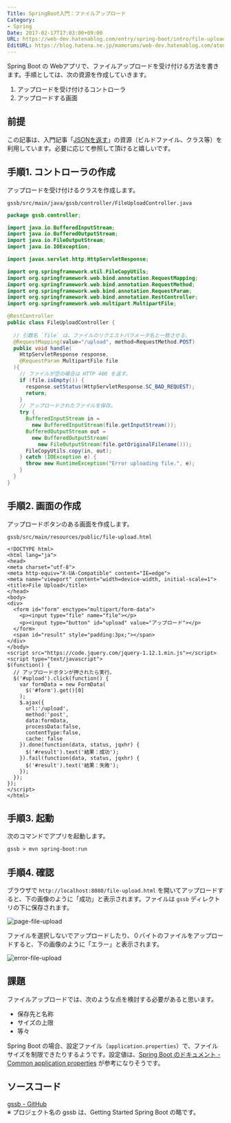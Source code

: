 ```yaml
---
Title: SpringBoot入門：ファイルアップロード
Category:
- Spring
Date: 2017-02-17T17:03:00+09:00
URL: https://web-dev.hatenablog.com/entry/spring-boot/intro/file-upload
EditURL: https://blog.hatena.ne.jp/mamorums/web-dev.hatenablog.com/atom/entry/10328749687179111360
---
```


Spring Boot の Webアプリで、ファイルアップロードを受け付ける方法を書きます。手順としては、次の資源を作成していきます。

1. アップロードを受け付けるコントローラ
2. アップロードする画面


## 前提
この記事は、入門記事「[JSONを返す](/entry/spring-boot/intro/response-json)」の資源（ビルドファイル、クラス等）を利用しています。必要に応じて参照して頂けると嬉しいです。


## 手順1. コントローラの作成
アップロードを受け付けるクラスを作成します。

`gssb/src/main/java/gssb/controller/FileUploadController.java`

```java
package gssb.controller;

import java.io.BufferedInputStream;
import java.io.BufferedOutputStream;
import java.io.FileOutputStream;
import java.io.IOException;

import javax.servlet.http.HttpServletResponse;

import org.springframework.util.FileCopyUtils;
import org.springframework.web.bind.annotation.RequestMapping;
import org.springframework.web.bind.annotation.RequestMethod;
import org.springframework.web.bind.annotation.RequestParam;
import org.springframework.web.bind.annotation.RestController;
import org.springframework.web.multipart.MultipartFile;

@RestController
public class FileUploadController {
    
  // 引数名 `file` は、ファイルのリクエストパラメータ名と一致させる。
  @RequestMapping(value="/upload", method=RequestMethod.POST)
  public void handle(
    HttpServletResponse response,
    @RequestParam MultipartFile file
  ){
    // ファイルが空の場合は HTTP 400 を返す。
    if (file.isEmpty()) {
      response.setStatus(HttpServletResponse.SC_BAD_REQUEST);
      return;
    }
    // アップロードされたファイルを保存。
    try {
      BufferedInputStream in =
        new BufferedInputStream(file.getInputStream());
      BufferedOutputStream out =
        new BufferedOutputStream(
          new FileOutputStream(file.getOriginalFilename()));
      FileCopyUtils.copy(in, out);
    } catch (IOException e) {
      throw new RuntimeException("Error uploading file.", e);
    }
  }
}
```


## 手順2. 画面の作成
アップロードボタンのある画面を作成します。

`gssb/src/main/resources/public/file-upload.html`

```
<!DOCTYPE html>
<html lang="ja">
<head>
<meta charset="utf-8">
<meta http-equiv="X-UA-Compatible" content="IE=edge">
<meta name="viewport" content="width=device-width, initial-scale=1">
<title>File Upload</title>
</head>
<body>
<div>
  <form id="form" enctype="multipart/form-data">
    <p><input type="file" name="file"></p>
    <p><input type="button" id="upload" value="アップロード"></p>
  </form>
  <span id="result" style="padding:3px;"></span>
</div>
</body>
<script src="https://code.jquery.com/jquery-1.12.1.min.js"></script>
<script type="text/javascript">
$(function() {
  // アップロードボタンが押されたら実行。
  $('#upload').click(function() {
    var formData = new FormData(
      $('#form').get()[0]
    );
    $.ajax({
      url:'/upload',
      method:'post',
      data:formData,
      processData:false,
      contentType:false,
      cache: false
    }).done(function(data, status, jqxhr) {
      $('#result').text('結果：成功');
    }).fail(function(data, status, jqxhr) {
      $('#result').text('結果：失敗');
    }); 
  });
});
</script>
</html>
```


## 手順3. 起動
次のコマンドでアプリを起動します。

```txt
gssb > mvn spring-boot:run
```


## 手順4. 確認
ブラウザで `http://localhost:8080/file-upload.html` を開いてアップロードすると、下の画像のように「成功」と表示されます。ファイルは `gssb` ディレクトリの下に保存されます。

![page-file-upload](http://cdn-ak.f.st-hatena.com/images/fotolife/m/mamorums/20160814/20160814222022.png)

ファイルを選択しないでアップロードしたり、０バイトのファイルをアップロードすると、下の画像のように「エラー」と表示されます。

![error-file-upload](http://cdn-ak.f.st-hatena.com/images/fotolife/m/mamorums/20160814/20160814222023.png)


## 課題
ファイルアップロードでは、次のような点を検討する必要があると思います。

- 保存先と名称
- サイズの上限
- 等々

Spring Boot の場合、設定ファイル（`application.properties`）で、ファイルサイズを制限できたりするようです。設定値は、[Spring Boot のドキュメント - Common application properties](http://docs.spring.io/spring-boot/docs/current/reference/htmlsingle/#common-application-properties) が参考になりそうです。


## ソースコード
[gssb - GitHub](https://github.com/mamorum/blog-code/tree/master/gssb)  
※ プロジェクト名の gssb は、Getting Started Spring Boot の略です。
